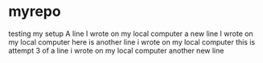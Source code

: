 # myrepo
testing my setup
A line I wrote on my local computer
a new line I wrote on my local computer
here is another line i wrote on my local computer
this is attempt 3 of a line i wrote on my local computer
another new line
